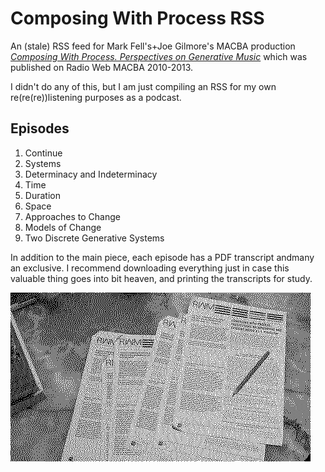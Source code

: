 # Composing With Process RSS

An (stale) RSS feed for Mark Fell's+Joe Gilmore's MACBA production [*Composing With Process. Perspectives on Generative Music*](https://rwm.macba.cat/en/taxonomy_serie_podcast/composing-with-process/) which was published on Radio Web MACBA 2010-2013.

I didn't do any of this, but I am just compiling an RSS for my own re(re(re))listening purposes as a podcast.

## Episodes

1. Continue
2. Systems
3. Determinacy and Indeterminacy
4. Time
5. Duration
6. Space
7. Approaches to Change
8. Models of Change
9. Two Discrete Generative Systems

In addition to the main piece, each episode has a PDF transcript andmany an exclusive. I recommend downloading everything just in case this valuable thing goes into bit heaven, and printing the transcripts for study.

![](composing-with-process-printouts.gif)
